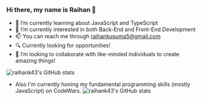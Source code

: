 ### Hi there, my name is Raihan 👋


- 🌱 I’m currently learning about JavaScript and TypeScript
- 🔭 I’m currently interested in both Back-End and Front-End Development
-  📫 You can reach me through raihankusuma5@gmail.com
- 🔍 Currently looking for opportunities!
- 👯 I’m looking to collaborate with like-minded individuals to create amazing things!

 ![raihank43's GitHub stats](https://github-readme-stats.vercel.app/api?username=raihank43)

 - Also I'm currently honing my fundamental programming skills (mostly JavaScript) on CodeWars.
 ![raihank43's GitHub stats](https://www.codewars.com/users/raihank43/badges/large)

 
 

<!--
**raihank43/raihank43** is a ✨ _special_ ✨ repository because its `README.md` (this file) appears on your GitHub profile.

Here are some ideas to get you started:

- 🔭 I’m currently working on ...
- 🌱 I’m currently learning ...
- 👯 I’m looking to collaborate on ...
- 🤔 I’m looking for help with ...
- 💬 Ask me about ...
- 📫 How to reach me: ...
- 😄 Pronouns: ...
- ⚡ Fun fact: ...
-->
